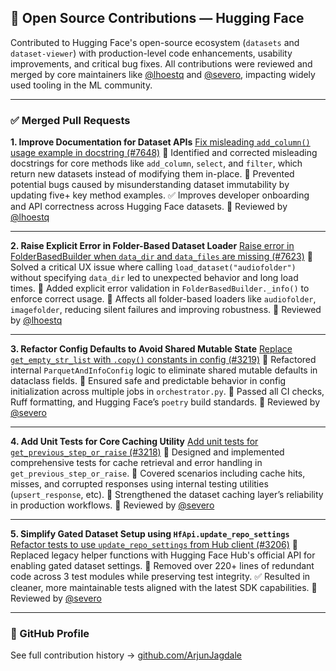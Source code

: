## 🧠 Open Source Contributions — Hugging Face

Contributed to Hugging Face's open-source ecosystem (`datasets` and `dataset-viewer`) with production-level code enhancements, usability improvements, and critical bug fixes. All contributions were reviewed and merged by core maintainers like [@lhoestq](https://github.com/lhoestq) and [@severo](https://github.com/severo), impacting widely used tooling in the ML community.

---

### ✅ Merged Pull Requests

**1. Improve Documentation for Dataset APIs**
[Fix misleading `add_column()` usage example in docstring (#7648)](https://github.com/huggingface/datasets/pull/7648)
🔹 Identified and corrected misleading docstrings for core methods like `add_column`, `select`, and `filter`, which return new datasets instead of modifying them in-place.
🔹 Prevented potential bugs caused by misunderstanding dataset immutability by updating five+ key method examples.
✅ Improves developer onboarding and API correctness across Hugging Face datasets.
🧠 Reviewed by [@lhoestq](https://github.com/lhoestq)

---

**2. Raise Explicit Error in Folder-Based Dataset Loader**
[Raise error in FolderBasedBuilder when `data_dir` and `data_files` are missing (#7623)](https://github.com/huggingface/datasets/pull/7623)
🔹 Solved a critical UX issue where calling `load_dataset("audiofolder")` without specifying `data_dir` led to unexpected behavior and long load times.
🔹 Added explicit error validation in `FolderBasedBuilder._info()` to enforce correct usage.
📂 Affects all folder-based loaders like `audiofolder`, `imagefolder`, reducing silent failures and improving robustness.
🧠 Reviewed by [@lhoestq](https://github.com/lhoestq)

---

**3. Refactor Config Defaults to Avoid Shared Mutable State**
[Replace `get_empty_str_list` with `.copy()` constants in config (#3219)](https://github.com/huggingface/dataset-viewer/pull/3219)
🔹 Refactored internal `ParquetAndInfoConfig` logic to eliminate shared mutable defaults in dataclass fields.
🔹 Ensured safe and predictable behavior in config initialization across multiple jobs in `orchestrator.py`.
🧼 Passed all CI checks, Ruff formatting, and Hugging Face’s `poetry` build standards.
🧠 Reviewed by [@severo](https://github.com/severo)

---

**4. Add Unit Tests for Core Caching Utility**
[Add unit tests for `get_previous_step_or_raise` (#3218)](https://github.com/huggingface/dataset-viewer/pull/3218)
🔹 Designed and implemented comprehensive tests for cache retrieval and error handling in `get_previous_step_or_raise`.
🔹 Covered scenarios including cache hits, misses, and corrupted responses using internal testing utilities (`upsert_response`, etc).
🧪 Strengthened the dataset caching layer’s reliability in production workflows.
🧠 Reviewed by [@severo](https://github.com/severo)

---

**5. Simplify Gated Dataset Setup using `HfApi.update_repo_settings`**
[Refactor tests to use `update_repo_settings` from Hub client (#3206)](https://github.com/huggingface/dataset-viewer/pull/3206)
🔹 Replaced legacy helper functions with Hugging Face Hub's official API for enabling gated dataset settings.
🔹 Removed over 220+ lines of redundant code across 3 test modules while preserving test integrity.
✅ Resulted in cleaner, more maintainable tests aligned with the latest SDK capabilities.
🧠 Reviewed by [@severo](https://github.com/severo)

---

### 📁 GitHub Profile

See full contribution history → [github.com/ArjunJagdale](https://github.com/ArjunJagdale)
